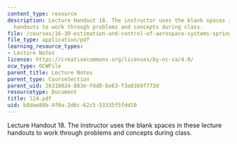 ```yaml
---
content_type: resource
description: Lecture Handout 18. The instructor uses the blank spaces in these lecture
  handouts to work through problems and concepts during class.
file: /courses/16-30-estimation-and-control-of-aerospace-systems-spring-2004/b8dae88b4f0a2d6c62c553335f5fdd10_l24.pdf
file_type: application/pdf
learning_resource_types:
- Lecture Notes
license: https://creativecommons.org/licenses/by-nc-sa/4.0/
ocw_type: OCWFile
parent_title: Lecture Notes
parent_type: CourseSection
parent_uid: 26318024-883e-fdd8-be63-f3a0369f773d
resourcetype: Document
title: l24.pdf
uid: b8dae88b-4f0a-2d6c-62c5-53335f5fdd10
---
```

Lecture Handout 18. The instructor uses the blank spaces in these lecture handouts to work through problems and concepts during class.